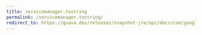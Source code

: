 ```yaml
---
title: servicemanager.tostring
permalink: /servicemanager.tostring/
redirect_to: https://guava.dev/releases/snapshot-jre/api/docs/com/google/common/util/concurrent/ServiceManager.html#toString--
---
```

